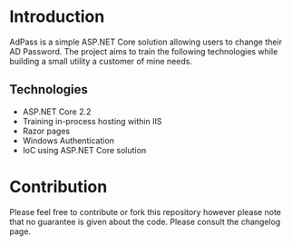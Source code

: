 # Introduction
AdPass is a simple ASP.NET Core solution allowing users to change their AD Password. The project aims to train the following technologies while building a small utility a customer of mine needs.

## Technologies
* ASP.NET Core 2.2
* Training in-process hosting within IIS
* Razor pages
* Windows Authentication
* IoC using ASP.NET Core solution

# Contribution
Please feel free to contribute or fork this repository however please note that no guarantee is given about the code. Please consult the changelog page.
